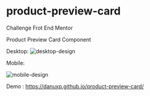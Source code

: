 # product-preview-card
Challenge Frot End Mentor

Product Preview Card Component

Desktop:
![desktop-design](https://user-images.githubusercontent.com/43632643/192153357-159bd6d3-51a5-4c64-90e3-edb941d1a348.jpg)

Mobile:

![mobile-design](https://user-images.githubusercontent.com/43632643/192153391-810ac441-77ef-4e6d-90ca-32438ebe403d.jpg)

Demo : https://danuxp.github.io/product-preview-card/
